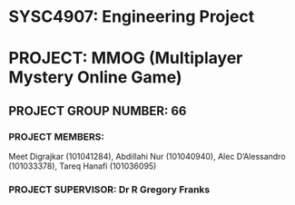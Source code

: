 # SYSC4907: Engineering Project

# PROJECT: MMOG (Multiplayer Mystery Online Game)

## PROJECT GROUP NUMBER: 66

### PROJECT MEMBERS: 
Meet Digrajkar (101041284), 
Abdillahi Nur (101040940), 
Alec D’Alessandro (101033378), 
Tareq Hanafi (101036095)


### PROJECT SUPERVISOR: Dr R Gregory Franks

